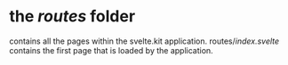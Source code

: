 # the _routes_ folder
contains all the pages within the svelte.kit application.
routes/_index.svelte_ contains the first page that is loaded by the application.